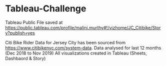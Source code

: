 # Tableau-Challenge

Tableau Public File saved at https://public.tableau.com/profile/malini.murthy#!/vizhome/JC_Citibike/Story?publish=yes


Citi Bike Rider Data for Jersey City has been sourced from https://www.citibikenyc.com/system-data. 
Data analysed for last 12 months (Dec 2018 to Nov 2019)
All visualizations created in Tableau (Sheets, Dashbaord & Story) 
